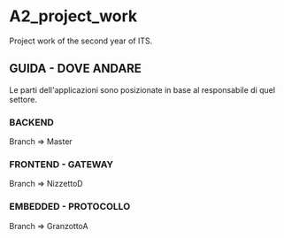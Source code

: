 # A2_project_work
Project work of the second year of ITS.
## GUIDA - DOVE ANDARE

Le parti dell'applicazioni sono posizionate in base al responsabile di quel settore.

### BACKEND

Branch => Master

### FRONTEND - GATEWAY

Branch => NizzettoD

### EMBEDDED - PROTOCOLLO

Branch => GranzottoA
